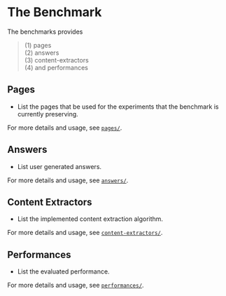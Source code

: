 # The Benchmark

The benchmarks provides 

> (1) pages  
> (2) answers  
> (3) content-extractors   
> (4) and performances

## Pages
+ List the pages that be used for the experiments that the benchmark is currently preserving.

For more details and usage, see [`pages/`](pages).

## Answers
+ List user generated answers.

For more details and usage, see [`answers/`](answers).

## Content Extractors
+ List the implemented content extraction algorithm.

For more details and usage, see [`content-extractors/`](content-extractors).

## Performances
+ List the evaluated performance.

For more details and usage, see [`performances/`](performances).